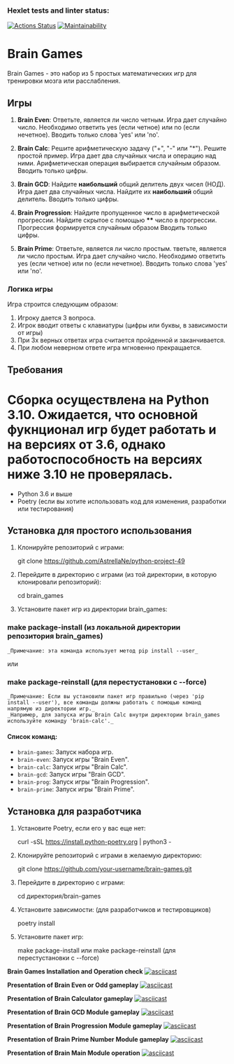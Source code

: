 ### Hexlet tests and linter status:
[![Actions Status](https://github.com/AstrellaNe/python-project-49/actions/workflows/hexlet-check.yml/badge.svg)](https://github.com/AstrellaNe/python-project-49/actions)
[![Maintainability](https://api.codeclimate.com/v1/badges/5b708b6a35bdd06dc8d4/maintainability)](https://codeclimate.com/github/AstrellaNe/python-project-49/maintainability)



# Brain Games

Brain Games - это набор из 5 простых математических игр для тренировки мозга или расслабления.

## Игры


1. **Brain Even**: 
Ответьте, является ли число четным. Игра дает случайно число. Необходимо ответить yes (если четное) или no (если нечетное).
Вводить только слова 'yes' или 'no'.

2. **Brain Calc**: Решите арифметическую задачу ("+", "-" или "*").
Решите простой пример. Игра дает два случайных числа и операцию над ними.
Арифметическая операция выбирается случайным образом.
Вводить только цифры.

3. **Brain GCD**: Найдите **наибольший** общий делитель двух чисел (НОД).
Игра дает два случайных числа. Найдите их **наибольший** общий делитель.
Вводить только цифры.

4. **Brain Progression**: Найдите пропущенное число в арифметической прогрессии.
Найдите скрытое с помощью __**__ число в прогрессии. Прогрессия формируется случайным образом 
Вводить только цифры.

5. **Brain Prime**: Ответьте, является ли число простым.
тветьте, является ли число простым. Игра дает случайно число. Необходимо ответить yes (если четное) или no (если нечетное).
Вводить только слова 'yes' или 'no'.

### Логика игры
Игра строится следующим образом:
1. Игроку дается 3 вопроса.
2. Игрок вводит ответы с клавиатуры (цифры или буквы, в зависимости от игры)
3. При 3х верных ответах игра считается пройденной и заканчивается.
4. При любом неверном ответе игра мгновенно прекращается.

## Требования
# Сборка осуществлена на Python 3.10. Ожидается, что основной фукнционал игр будет работать и на версиях от 3.6, однако работоспособность на версиях ниже 3.10 не проверялась.
- Python 3.6 и выше
- Poetry (если вы хотите использовать код для изменения, разработки или тестирования)



## Установка для простого использования
1. Клонируйте репозиторий с играми:

    git clone https://github.com/AstrellaNe/python-project-49

2. Перейдите в директорию с играми (из той директории, в которую клонировали репозиторий):

    cd brain_games

3. Установите пакет игр из директории brain_games:

 ### make package-install  (из локальной директории репозитория brain_games)

    _Примечание: эта команда использует метод pip install --user_
    
или

### make package-reinstall (для перестустановки с --force)

    _Примечание: Если вы установили пакет игр правильно (через 'pip install --user'), все команды должны работать с помощью команд напрямую из директории игр._
    _Например, для запуска игры Brain Calc внутри директории brain_games используйте команду 'brain-calc'._

#### Список команд:
- `brain-games`: Запуск набора игр.
- `brain-even`: Запуск игры "Brain Even".
- `brain-calc`: Запуск игры "Brain Calc".
- `brain-gcd`: Запуск игры "Brain GCD".
- `brain-prog`: Запуск игры "Brain Progression".
- `brain-prime`: Запуск игры "Brain Prime".




## Установка для разработчика

1. Установите Poetry, если его у вас еще нет:

   curl -sSL https://install.python-poetry.org | python3 -

2. Клонируйте репозиторий с играми в желаемую директорию:

    git clone https://github.com/your-username/brain-games.git

3. Перейдите в директорию с играми:

    cd директория/brain-games

4. Установите зависимости: (для разработчиков и тестировщиков)

    poetry install

5. Установите пакет игр:

    make package-install
или
    make package-reinstall (для перестустановки с --force)



**Brain Games Installation and Operation check**
[![asciicast](https://asciinema.org/a/ITIguCrnkFxIdJ99E9CkGI8gH.svg)](https://asciinema.org/a/ITIguCrnkFxIdJ99E9CkGI8gH)

**Presentation of Brain Even or Odd gameplay**
[![asciicast](https://asciinema.org/a/RRiq04vt5LzNhf46gis52RokM.svg)](https://asciinema.org/a/RRiq04vt5LzNhf46gis52RokM)

**Presentation of Brain Calculator gameplay**
[![asciicast](https://asciinema.org/a/hrZ59uKwTc9dUUhLWj7KHWHhQ.svg)](https://asciinema.org/a/hrZ59uKwTc9dUUhLWj7KHWHhQ)

**Presentation of Brain GCD Module gameplay**
[![asciicast](https://asciinema.org/a/pDiJAPqz7GD8lodbcdiWKDFCM.svg)](https://asciinema.org/a/pDiJAPqz7GD8lodbcdiWKDFCM)

**Presentation of Brain Progression Module gameplay**
[![asciicast](https://asciinema.org/a/COxgFbgiwHMKyYGaWuq16f0JA.svg)](https://asciinema.org/a/COxgFbgiwHMKyYGaWuq16f0JA)

**Presentation of Brain Prime Number Module gameplay**
[![asciicast](https://asciinema.org/a/gybjMHYq1m9zEsXveAfKBCMHV.svg)](https://asciinema.org/a/gybjMHYq1m9zEsXveAfKBCMHV)

**Presentation of Brain Main Module operation**
[![asciicast](https://asciinema.org/a/vEWonqndJBFODsPgEQn7WF1Ct.svg)](https://asciinema.org/a/vEWonqndJBFODsPgEQn7WF1Ct)